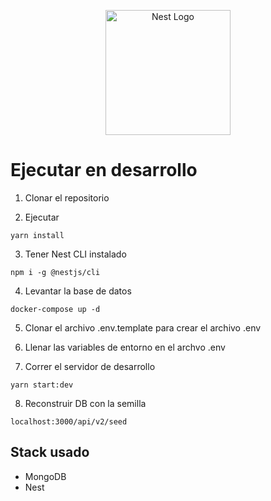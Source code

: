 <p align="center">
  <a href="http://nestjs.com/" target="blank"><img src="https://nestjs.com/img/logo-small.svg" width="200" alt="Nest Logo" /></a>
</p>

# Ejecutar en desarrollo

1. Clonar el repositorio

2. Ejecutar

```
yarn install
```

3. Tener Nest CLI instalado

```
npm i -g @nestjs/cli
```

4. Levantar la base de datos

```
docker-compose up -d
```

5. Clonar el archivo .env.template para crear el archivo .env

6. Llenar las variables de entorno en el archvo .env

7. Correr el servidor de desarrollo

```
yarn start:dev
```

8. Reconstruir DB con la semilla

```
localhost:3000/api/v2/seed
```

## Stack usado

- MongoDB
- Nest
